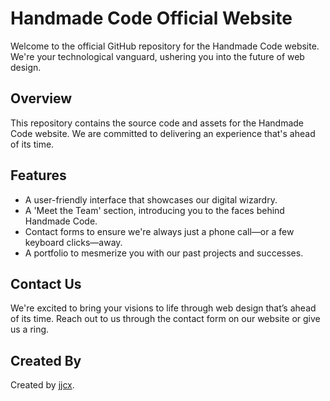 # Handmade Code Official Website

Welcome to the official GitHub repository for the Handmade Code website. We're your technological vanguard, ushering you into the future of web design.

## Overview

This repository contains the source code and assets for the Handmade Code website. We are committed to delivering an experience that's ahead of its time.

## Features

- A user-friendly interface that showcases our digital wizardry.
- A 'Meet the Team' section, introducing you to the faces behind Handmade Code.
- Contact forms to ensure we're always just a phone call—or a few keyboard clicks—away.
- A portfolio to mesmerize you with our past projects and successes.

## Contact Us

We're excited to bring your visions to life through web design that’s ahead of its time. Reach out to us through the contact form on our website or give us a ring.

## Created By

Created by [jjcx](http://www.jjcx.dev).
